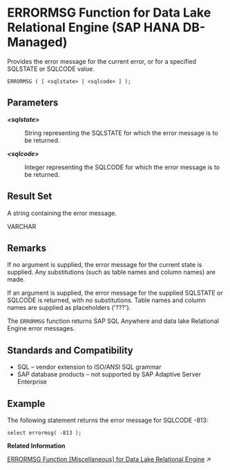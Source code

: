 <!-- loiofd7c8d326bf546a7a367bfca738c4357 -->

# ERRORMSG Function for Data Lake Relational Engine \(SAP HANA DB-Managed\)

Provides the error message for the current error, or for a specified SQLSTATE or SQLCODE value.



```
ERRORMSG ( [ <sqlstate> | <sqlcode> ] );
```



<a name="loiofd7c8d326bf546a7a367bfca738c4357__section_gxk_psg_trb"/>

## Parameters


<dl>
<dt><b>

*<sqlstate\>*

</b></dt>
<dd>

String representing the SQLSTATE for which the error message is to be returned.



</dd><dt><b>

*<sqlcode\>*

</b></dt>
<dd>

Integer representing the SQLCODE for which the error message is to be returned.



</dd>
</dl>



<a name="loiofd7c8d326bf546a7a367bfca738c4357__section_k12_qsg_trb"/>

## Result Set

A string containing the error message.

VARCHAR



<a name="loiofd7c8d326bf546a7a367bfca738c4357__section_wqq_qsg_trb"/>

## Remarks

If no argument is supplied, the error message for the current state is supplied. Any substitutions \(such as table names and column names\) are made.

If an argument is supplied, the error message for the supplied SQLSTATE or SQLCODE is returned, with no substitutions. Table names and column names are supplied as placeholders \('???'\).

The `ERRORMSG` function returns SAP SQL Anywhere and data lake Relational Engine error messages.



<a name="loiofd7c8d326bf546a7a367bfca738c4357__section_nyh_rsg_trb"/>

## Standards and Compatibility

-   SQL – vendor extension to ISO/ANSI SQL grammar
-   SAP database products – not supported by SAP Adaptive Server Enterprise



<a name="loiofd7c8d326bf546a7a367bfca738c4357__section_mcy_rsg_trb"/>

## Example

The following statement returns the error message for SQLCODE -813:

```
select errormsg( -813 );
```

**Related Information**  


[ERRORMSG Function \[Miscellaneous\] for Data Lake Relational Engine](https://help.sap.com/viewer/19b3964099384f178ad08f2d348232a9/2023_4_QRC/en-US/a54f2ead84f210158668ce108de25460.html "Provides the error message for the current error, or for a specified SQLSTATE or SQLCODE value.") :arrow_upper_right:

